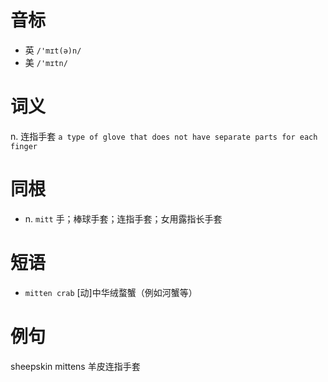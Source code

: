# 音标

- 英 `/'mɪt(ə)n/`
- 美 `/'mɪtn/`

# 词义

n. 连指手套
`a type of glove that does not have separate parts for each finger`

# 同根

- n. `mitt` 手；棒球手套；连指手套；女用露指长手套

# 短语

- `mitten crab` [动]中华绒蝥蟹（例如河蟹等）

# 例句

sheepskin mittens
羊皮连指手套


